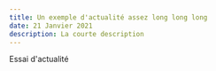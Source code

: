 ```yaml
---
title: Un exemple d'actualité assez long long long
date: 21 Janvier 2021
description: La courte description
---
```

Essai d'actualité